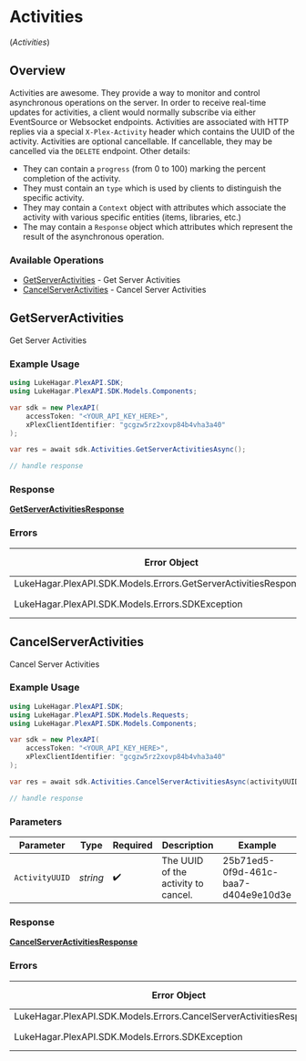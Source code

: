 # Activities
(*Activities*)

## Overview

Activities are awesome. They provide a way to monitor and control asynchronous operations on the server. In order to receive real-time updates for activities, a client would normally subscribe via either EventSource or Websocket endpoints.
Activities are associated with HTTP replies via a special `X-Plex-Activity` header which contains the UUID of the activity.
Activities are optional cancellable. If cancellable, they may be cancelled via the `DELETE` endpoint. Other details:
- They can contain a `progress` (from 0 to 100) marking the percent completion of the activity.
- They must contain an `type` which is used by clients to distinguish the specific activity.
- They may contain a `Context` object with attributes which associate the activity with various specific entities (items, libraries, etc.)
- The may contain a `Response` object which attributes which represent the result of the asynchronous operation.


### Available Operations

* [GetServerActivities](#getserveractivities) - Get Server Activities
* [CancelServerActivities](#cancelserveractivities) - Cancel Server Activities

## GetServerActivities

Get Server Activities

### Example Usage

```csharp
using LukeHagar.PlexAPI.SDK;
using LukeHagar.PlexAPI.SDK.Models.Components;

var sdk = new PlexAPI(
    accessToken: "<YOUR_API_KEY_HERE>",
    xPlexClientIdentifier: "gcgzw5rz2xovp84b4vha3a40"
);

var res = await sdk.Activities.GetServerActivitiesAsync();

// handle response
```

### Response

**[GetServerActivitiesResponse](../../Models/Requests/GetServerActivitiesResponse.md)**

### Errors

| Error Object                                                        | Status Code                                                         | Content Type                                                        |
| ------------------------------------------------------------------- | ------------------------------------------------------------------- | ------------------------------------------------------------------- |
| LukeHagar.PlexAPI.SDK.Models.Errors.GetServerActivitiesResponseBody | 401                                                                 | application/json                                                    |
| LukeHagar.PlexAPI.SDK.Models.Errors.SDKException                    | 4xx-5xx                                                             | */*                                                                 |


## CancelServerActivities

Cancel Server Activities

### Example Usage

```csharp
using LukeHagar.PlexAPI.SDK;
using LukeHagar.PlexAPI.SDK.Models.Requests;
using LukeHagar.PlexAPI.SDK.Models.Components;

var sdk = new PlexAPI(
    accessToken: "<YOUR_API_KEY_HERE>",
    xPlexClientIdentifier: "gcgzw5rz2xovp84b4vha3a40"
);

var res = await sdk.Activities.CancelServerActivitiesAsync(activityUUID: "25b71ed5-0f9d-461c-baa7-d404e9e10d3e");

// handle response
```

### Parameters

| Parameter                            | Type                                 | Required                             | Description                          | Example                              |
| ------------------------------------ | ------------------------------------ | ------------------------------------ | ------------------------------------ | ------------------------------------ |
| `ActivityUUID`                       | *string*                             | :heavy_check_mark:                   | The UUID of the activity to cancel.  | 25b71ed5-0f9d-461c-baa7-d404e9e10d3e |

### Response

**[CancelServerActivitiesResponse](../../Models/Requests/CancelServerActivitiesResponse.md)**

### Errors

| Error Object                                                           | Status Code                                                            | Content Type                                                           |
| ---------------------------------------------------------------------- | ---------------------------------------------------------------------- | ---------------------------------------------------------------------- |
| LukeHagar.PlexAPI.SDK.Models.Errors.CancelServerActivitiesResponseBody | 401                                                                    | application/json                                                       |
| LukeHagar.PlexAPI.SDK.Models.Errors.SDKException                       | 4xx-5xx                                                                | */*                                                                    |
